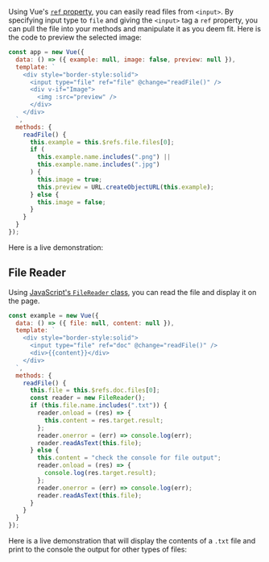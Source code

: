 Using Vue's [`ref` property](/tutorials/vue/refs), you can easily read files
from `<input>`. By specifying input type to `file` and
giving the `<input>` tag a `ref` property, you can pull
the file into your methods and manipulate it as you deem
fit. Here is the code to preview the selected image:

```javascript
const app = new Vue({
  data: () => ({ example: null, image: false, preview: null }),
  template: `
    <div style="border-style:solid">
      <input type="file" ref="file" @change="readFile()" />
      <div v-if="Image">
        <img :src="preview" />
      </div>
    </div>
  `,
  methods: {
    readFile() {
      this.example = this.$refs.file.files[0];
      if (
        this.example.name.includes(".png") ||
        this.example.name.includes(".jpg")
      ) {
        this.image = true;
        this.preview = URL.createObjectURL(this.example);
      } else {
        this.image = false;
      }
    }
  }
});
```

Here is a live demonstration:

<div id="content"></div>
<script src="https://cdn.jsdelivr.net/npm/vue@2.6.12"></script>
<script>
  const app = new Vue({
    data: () => ({ example: null, Image: false, preview: null }),
    template: `
      <div style="border-style:solid">
        <input type="file" ref="file" @change='readFile()'/>
        <div v-if="Image">
        <img :src="preview" />
        </div>
      </div>
    `,
    methods: {
      readFile() {
        this.example = this.$refs.file.files[0];
        if (this.example.name.includes(".png") || this.example.name.includes(".jpg")) {
          this.Image = true;
          this.preview = URL.createObjectURL(this.example);
        } else {
          this.Image = false;
        }
      },
    },
  });
  app.$mount("#content");
</script>

## File Reader

Using [JavaScript's `FileReader` class](https://developer.mozilla.org/en-US/docs/Web/API/FileReader), you can read the
file and display it on the page.

```javascript
const example = new Vue({
  data: () => ({ file: null, content: null }),
  template: `
    <div style="border-style:solid">
      <input type="file" ref="doc" @change="readFile()" />
      <div>{{content}}</div>
    </div>
  `,
  methods: {
    readFile() {
      this.file = this.$refs.doc.files[0];
      const reader = new FileReader();
      if (this.file.name.includes(".txt")) {
        reader.onload = (res) => {
          this.content = res.target.result;
        };
        reader.onerror = (err) => console.log(err);
        reader.readAsText(this.file);
      } else {
        this.content = "check the console for file output";
        reader.onload = (res) => {
          console.log(res.target.result);
        };
        reader.onerror = (err) => console.log(err);
        reader.readAsText(this.file);
      }
    }
  }
});
```

Here is a live demonstration that will display the contents
of a `.txt` file and print to the console the output for other
types of files:

<div id="example"></div>
<script src="https://cdn.jsdelivr.net/npm/vue@2.6.12"></script>
<script>
  const example = new Vue({
    data: () => ({ file: null, content: null }),
    template: `
      <div style="border-style:solid">
        <input type="file" ref="doc" @change='readFile()'/>
        <div>{{content}}</div>
      </div>
    `,
    methods: {
      readFile() {
        this.file = this.$refs.doc.files[0];
        const reader = new FileReader();
        if(this.file.name.includes(".txt")) {
            reader.onload = res => {
                this.content = res.target.result;
            }
            reader.onerror = err => console.log(err);
            reader.readAsText(this.file);
        } 
        else {
            this.content = "check the console for file output";
            reader.onload = res => {
            console.log(res.target.result);
            }
            reader.onerror = err => console.log(err);
            reader.readAsText(this.file);
        }
      },
    },
  });
  example.$mount("#example");
</script>
